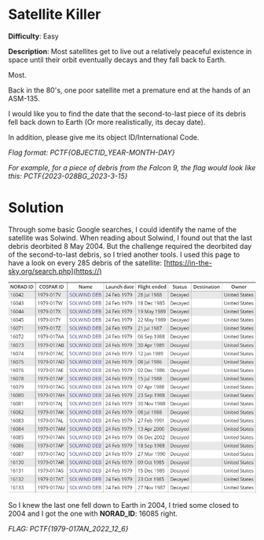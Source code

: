 # **Satellite Killer**
**Difficulty**: Easy

**Description**: Most satellites get to live out a relatively peaceful existence in space until their orbit eventually decays and they fall back to Earth.

Most.

Back in the 80's, one poor satellite met a premature end at the hands of an ASM-135.

I would like you to find the date that the second-to-last piece of its debris fell back down to Earth (Or more realistically, its decay date).

In addition, please give me its object ID/International Code.

*Flag format: PCTF{OBJECTID_YEAR-MONTH-DAY}*

*For example, for a piece of debris from the Falcon 9, the flag would look like this: PCTF{2023-028BG_2023-3-15}*

# Solution

Through some basic Google searches, I could identify the name of the satellite was Solwind. When reading about Solwind, I found out that the last debris deorbited 8 May 2004. But the challenge required the deorbited day of the second-to-last debris, so I tried another tools. I used this page to have a look on every 285 debris of the satellite: [https://in-the-sky.org/search.php](https://)

![](https://github.com/minhnguyen04-HUST/n00bz/blob/main/PatriotCTF/Satellite%20Killer/image.jpg)

So I knew the last one fell down to Earth in 2004, I tried some closed to 2004 and I got the one with **NORAD_ID**: 16085 right. 

*FLAG: PCTF{1979-017AN_2022_12_6}*
